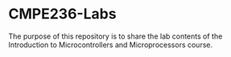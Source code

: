 # CMPE236-Labs
The purpose of this repository is to share the lab contents of the Introduction to Microcontrollers and Microprocessors course.
